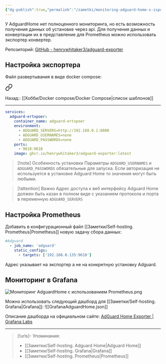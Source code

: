 ```yaml
---
{"dg-publish":true,"permalink":"/zametki/monitoring-adguard-home-s-ispolzovaniem-prometheus/","created":"2024-09-14 23:35","updated":"2024-09-14T23:47:50+03:00"}
---
```


У AdguardHome нет полноценного мониторинга, но есть возможность получения данных об установке через api. Для получения данных и конвертации их в представление для Prometheus можно использовать экспортер конвертер.

Репозиторий: [GitHub - henrywhitaker3/adguard-exporter](https://github.com/henrywhitaker3/adguard-exporter)

## Настройка экспортера

Файл развертывания в виде docker compose:


<div class="transclusion internal-embed is-loaded"><a class="markdown-embed-link" href="/docker-compose/adguard-ertxpoer/" aria-label="Open link"><svg xmlns="http://www.w3.org/2000/svg" width="24" height="24" viewBox="0 0 24 24" fill="none" stroke="currentColor" stroke-width="2" stroke-linecap="round" stroke-linejoin="round" class="svg-icon lucide-link"><path d="M10 13a5 5 0 0 0 7.54.54l3-3a5 5 0 0 0-7.07-7.07l-1.72 1.71"></path><path d="M14 11a5 5 0 0 0-7.54-.54l-3 3a5 5 0 0 0 7.07 7.07l1.71-1.71"></path></svg></a><div class="markdown-embed">




Назад:: [[Хобби/Docker compose/Docker Compose\|список шаблонов]]

---
```yaml
services:
  adguard-ertxpoer:
    container_name: adguard-ertxpoer
    environment:
      - ADGUARD_SERVERS=http://192.168.0.1:8080
      - ADGUARD_USERNAMES=none
      - ADGUARD_PASSWORDS=none
    ports:
      - 9618:9618
    image: ghcr.io/henrywhitaker3/adguard-exporter:latest
```


</div></div>


> [!note] Особенность установки
> Параметры `ADGUARD_USERNAMES` и `ADGUARD_PASSWORDS` обязательные для запуска. Если авторизация не используется в установке Adguard Home то значения могут быть любыми.

> [!attention] Важно
> Адрес доступа к веб интерфейсу Adguard Home должен быть казан в полном виде с указанием протокола и порта в переменную `ADGUARD_SERVERS`

## Настройка Prometheus

Добавить в конфигурационный файл [[Заметки/Self-hosting. Prometheus\|Prometheus]] новую задачу сбора данных:
```yaml
#Adguard
  - job_name: 'adguard'
    static_configs:
      - targets: ['192.168.0.135:9618']
```
Адрес указывает на экспортер а не на конкретную установку Adguard.
## Мониторинг в Grafana

![Мониторинг AdguardHome с использованием Prometheus.png](/img/user/%D0%98%D1%81%D1%85%D0%BE%D0%B4%D0%BD%D0%B8%D0%BA%D0%B8/%D0%9C%D0%BE%D0%BD%D0%B8%D1%82%D0%BE%D1%80%D0%B8%D0%BD%D0%B3%20AdguardHome%20%D1%81%20%D0%B8%D1%81%D0%BF%D0%BE%D0%BB%D1%8C%D0%B7%D0%BE%D0%B2%D0%B0%D0%BD%D0%B8%D0%B5%D0%BC%20Prometheus.png)

Можно использовать следующий дашборд для [[Заметки/Self-hosting. Grafana\|Grafana]]:
![[GrafanaAdguardHome.json]]

Описание дашборда на официальном сайте: [AdGuard Home Exporter | Grafana Labs](https://grafana.com/grafana/dashboards/20799-adguard-home-exporter/)

---
> [!urls]- Упоминания:
> - [[Заметки/Self-hosting. Adguard Home\|Adguard Home]]
> - [[Заметки/Self-hosting. Grafana\|Grafana]]
> - [[Заметки/Self-hosting. Prometheus\|Prometheus]]